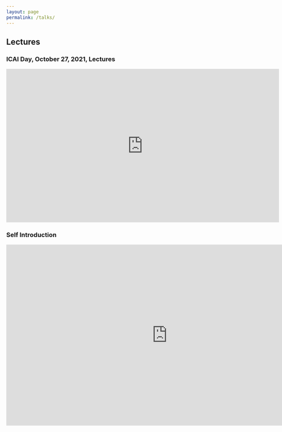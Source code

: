 ```yaml
---
layout: page
permalink: /talks/
---
```

## Lectures         
### ICAI Day, October 27, 2021,  Lectures                            

<iframe width="724" height="407" src="https://www.youtube.com/embed/sXUag6GU-7Y" title="YouTube video player" frameborder="0" allow="accelerometer; autoplay; clipboard-write; encrypted-media; gyroscope; picture-in-picture" allowfullscreen></iframe>


### Self Introduction   
<iframe width="853" height="480" src="https://www.youtube.com/embed/nuXnCPIQv98" title="YouTube video player" frameborder="0" allow="accelerometer; autoplay; clipboard-write; encrypted-media; gyroscope; picture-in-picture" allowfullscreen></iframe>
